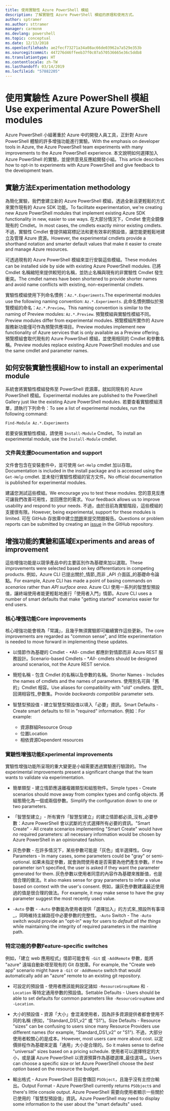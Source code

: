 ```yaml
---
title: 使用實驗性 Azure PowerShell 模組
description: 了解實驗性 Azure PowerShell 模組的原理和使用方式。
author: sptramer
ms.author: sttramer
manager: carmonm
ms.devlang: powershell
ms.topic: conceptual
ms.date: 12/13/2018
ms.openlocfilehash: ae2fecf73271a34a08ac66de03962a7a529e353b
ms.sourcegitcommit: 447276d46ffeeb37f0c07a570536665e36c5ddb8
ms.translationtype: HT
ms.contentlocale: zh-TW
ms.lasthandoff: 03/14/2019
ms.locfileid: "57882205"
---
```

# <a name="use-experimental-azure-powershell-modules"></a><span data-ttu-id="19c73-103">使用實驗性 Azure PowerShell 模組</span><span class="sxs-lookup"><span data-stu-id="19c73-103">Use experimental Azure PowerShell modules</span></span>

<span data-ttu-id="19c73-104">Azure PowerShell 小組著重於 Azure 中的開發人員工具，正針對 Azure PowerShell 體驗的許多增強功能進行實驗。</span><span class="sxs-lookup"><span data-stu-id="19c73-104">With the emphasis on developer tools in Azure, the Azure PowerShell team experiments with many improvements to the Azure PowerShell experience.</span></span> <span data-ttu-id="19c73-105">本文說明如何選擇加入 Azure PowerShell 的實驗，並提供意見反應給開發小組。</span><span class="sxs-lookup"><span data-stu-id="19c73-105">This article describes how to opt-in to experiments with Azure PowerShell and give feedback to the development team.</span></span>

## <a name="experimentation-methodology"></a><span data-ttu-id="19c73-106">實驗方法</span><span class="sxs-lookup"><span data-stu-id="19c73-106">Experimentation methodology</span></span>

<span data-ttu-id="19c73-107">為簡化實驗，我們會建立新的 Azure PowerShell 模組，透過全新且更輕鬆的方式來實作現有的 Azure SDK 功能。</span><span class="sxs-lookup"><span data-stu-id="19c73-107">To facilitate experimentation, we're creating new Azure PowerShell modules that implement existing Azure SDK functionality in new, easier to use ways.</span></span> <span data-ttu-id="19c73-108">在大部分情況下，Cmdlet 會完全鏡像現有的 Cmdlet。</span><span class="sxs-lookup"><span data-stu-id="19c73-108">In most cases, the cmdlets exactly mirror existing cmdlets.</span></span> <span data-ttu-id="19c73-109">不過，實驗性 Cmdlet 會提供縮寫標記法和更有效率的預設值，讓您能更輕鬆地建立及管理 Azure 資源。</span><span class="sxs-lookup"><span data-stu-id="19c73-109">However, the experimental cmdlets provide a shorthand notation and smarter default values that make it easier to create and manage Azure resources.</span></span>

<span data-ttu-id="19c73-110">可透過現有的 Azure PowerShell 模組來並行安裝這些模組。</span><span class="sxs-lookup"><span data-stu-id="19c73-110">These modules can be installed side by side with existing Azure PowerShell modules.</span></span> <span data-ttu-id="19c73-111">已將 Cmdlet 名稱縮短來提供較短的名稱，並防止名稱與現有的非實驗性 Cmdlet 發生衝突。</span><span class="sxs-lookup"><span data-stu-id="19c73-111">The cmdlet names have been shortened to provide shorter names and avoid name conflicts with existing, non-experimental cmdlets.</span></span>

<span data-ttu-id="19c73-112">實驗性模組使用下列命名慣例：`Az.*.Experiments`.</span><span class="sxs-lookup"><span data-stu-id="19c73-112">The experimental modules use the following naming convention: `Az.*.Experiments`.</span></span> <span data-ttu-id="19c73-113">此命名慣例類似於預覽模組的命名：`Az.*.Preview`。</span><span class="sxs-lookup"><span data-stu-id="19c73-113">This naming convention is similar to the naming of Preview modules: `Az.*.Preview`.</span></span> <span data-ttu-id="19c73-114">預覽模組與實驗性模組不同。</span><span class="sxs-lookup"><span data-stu-id="19c73-114">Preview modules differ from experimental modules.</span></span> <span data-ttu-id="19c73-115">預覽模組所實作的 Azure 服務新功能僅可作為預覽供應項目。</span><span class="sxs-lookup"><span data-stu-id="19c73-115">Preview modules implement new functionality of Azure services that is only available as a Preview offering.</span></span> <span data-ttu-id="19c73-116">預覽模組會取代現有的 Azure PowerShell 模組，並使用相同的 Cmdlet 和參數名稱。</span><span class="sxs-lookup"><span data-stu-id="19c73-116">Preview modules replace existing Azure PowerShell modules and use the same cmdlet and parameter names.</span></span>

## <a name="how-to-install-an-experimental-module"></a><span data-ttu-id="19c73-117">如何安裝實驗性模組</span><span class="sxs-lookup"><span data-stu-id="19c73-117">How to install an experimental module</span></span>

<span data-ttu-id="19c73-118">系統會將實驗性模組發佈至 PowerShell 資源庫，就如同現有的 Azure PowerShell 模組。</span><span class="sxs-lookup"><span data-stu-id="19c73-118">Experimental modules are published to the PowerShell Gallery just like the existing Azure PowerShell modules.</span></span> <span data-ttu-id="19c73-119">若要查看實驗模組清單，請執行下列命令：</span><span class="sxs-lookup"><span data-stu-id="19c73-119">To see a list of experimental modules, run the following command:</span></span>

```azurepowershell-interactive
Find-Module Az.*.Experiments
```

<span data-ttu-id="19c73-120">若要安裝實驗性模組，請使用 `Install-Module` Cmdlet。</span><span class="sxs-lookup"><span data-stu-id="19c73-120">To install an experimental module, use the `Install-Module` cmdlet.</span></span>

### <a name="documentation-and-support"></a><span data-ttu-id="19c73-121">文件與支援</span><span class="sxs-lookup"><span data-stu-id="19c73-121">Documentation and support</span></span>

<span data-ttu-id="19c73-122">文件會包含在安裝套件中，並可使用 `Get-Help` cmdlet 加以存取。</span><span class="sxs-lookup"><span data-stu-id="19c73-122">Documentation is included in the install package and is accessed using the `Get-Help` cmdlet.</span></span> <span data-ttu-id="19c73-123">並未發行實驗性模組的官方文件。</span><span class="sxs-lookup"><span data-stu-id="19c73-123">No official documentation is published for experimental modules.</span></span>

<span data-ttu-id="19c73-124">建議您測試這些模組。</span><span class="sxs-lookup"><span data-stu-id="19c73-124">We encourage you to test these modules.</span></span> <span data-ttu-id="19c73-125">您的意見反應可讓我們改善可用性，並回應您的需求。</span><span class="sxs-lookup"><span data-stu-id="19c73-125">Your feedback allows us to improve usability and respond to your needs.</span></span> <span data-ttu-id="19c73-126">不過，由於目前為實驗階段，這些模組的支援很有限。</span><span class="sxs-lookup"><span data-stu-id="19c73-126">However, being experimental, support for these modules is limited.</span></span> <span data-ttu-id="19c73-127">可在 GitHub 存放庫中建立[問題](https://github.com/Azure/azure-powershell/issues)來提交問題報告。</span><span class="sxs-lookup"><span data-stu-id="19c73-127">Questions or problem reports can be submitted by creating an [issue](https://github.com/Azure/azure-powershell/issues) in the GitHub repository.</span></span>

## <a name="experiments-and-areas-of-improvement"></a><span data-ttu-id="19c73-128">增強功能的實驗和區域</span><span class="sxs-lookup"><span data-stu-id="19c73-128">Experiments and areas of improvement</span></span>

<span data-ttu-id="19c73-129">這些增強功能是以競爭產品中的主要區別作為基礎來加以選取。</span><span class="sxs-lookup"><span data-stu-id="19c73-129">These improvements were selected based on key differentiators in competing products.</span></span> <span data-ttu-id="19c73-130">例如，Azure CLI 已提出關於_情節_而非 _API 介面區_的基礎命令論點。</span><span class="sxs-lookup"><span data-stu-id="19c73-130">For example, Azure CLI has made a point of basing commands on _scenarios_ rather than _API surface area_.</span></span>
<span data-ttu-id="19c73-131">Azure CLI 使用一系列的智慧型預設值，讓終端使用者能更輕鬆地進行「使用者入門」情節。</span><span class="sxs-lookup"><span data-stu-id="19c73-131">Azure CLI uses a number of smart defaults that make "getting started" scenarios easier for end users.</span></span>

### <a name="core-improvements"></a><span data-ttu-id="19c73-132">核心增強功能</span><span class="sxs-lookup"><span data-stu-id="19c73-132">Core improvements</span></span>

<span data-ttu-id="19c73-133">核心增強功能會視為「常識」，且幾乎無須實驗即可繼續實作這些更新。</span><span class="sxs-lookup"><span data-stu-id="19c73-133">The core improvements are regarded as "common sense", and little experimentation is needed to move forward in implementing these updates.</span></span>

- <span data-ttu-id="19c73-134">以情節作為基礎的 Cmdlet - \*All- cmdlet 都應針對情節而非 Azure REST 服務設計。</span><span class="sxs-lookup"><span data-stu-id="19c73-134">Scenario-based Cmdlets - \**All*- cmdlets should be designed around scenarios, not the Azure REST service.</span></span>

- <span data-ttu-id="19c73-135">簡短名稱 - 包含 Cmdlet 的名稱以及參數的名稱。</span><span class="sxs-lookup"><span data-stu-id="19c73-135">Shorter Names - Includes the names of cmdlets and the names of parameters.</span></span>
  <span data-ttu-id="19c73-136">使用別名可與「舊的」Cmdlet 相容。</span><span class="sxs-lookup"><span data-stu-id="19c73-136">Use aliases for compatibility with "old" cmdlets.</span></span> <span data-ttu-id="19c73-137">提供_回溯相容性_參數集。</span><span class="sxs-lookup"><span data-stu-id="19c73-137">Provide _backwards compatible_ parameter sets.</span></span>

- <span data-ttu-id="19c73-138">智慧型預設值 - 建立智慧型預設值以填入「必要」資訊。</span><span class="sxs-lookup"><span data-stu-id="19c73-138">Smart Defaults - Create smart defaults to fill in "required" information.</span></span> <span data-ttu-id="19c73-139">例如︰</span><span class="sxs-lookup"><span data-stu-id="19c73-139">For example:</span></span>
  - <span data-ttu-id="19c73-140">資源群組</span><span class="sxs-lookup"><span data-stu-id="19c73-140">Resource Group</span></span>
  - <span data-ttu-id="19c73-141">位置</span><span class="sxs-lookup"><span data-stu-id="19c73-141">Location</span></span>
  - <span data-ttu-id="19c73-142">相依資源</span><span class="sxs-lookup"><span data-stu-id="19c73-142">Dependent resources</span></span>

### <a name="experimental-improvements"></a><span data-ttu-id="19c73-143">實驗性增強功能</span><span class="sxs-lookup"><span data-stu-id="19c73-143">Experimental improvements</span></span>

<span data-ttu-id="19c73-144">實驗性增強功能所呈現的重大變更是小組需要透過實驗進行驗證的。</span><span class="sxs-lookup"><span data-stu-id="19c73-144">The experimental improvements present a significant change that the team wants to validate via experimentation.</span></span>

- <span data-ttu-id="19c73-145">簡單類型 - 建立情節應遠離複雜類型和組態物件。</span><span class="sxs-lookup"><span data-stu-id="19c73-145">Simple types - Create scenarios should move away from complex types and config objects.</span></span> <span data-ttu-id="19c73-146">將組態簡化為一個或兩個參數。</span><span class="sxs-lookup"><span data-stu-id="19c73-146">Simplify the configuration down to one or two parameters.</span></span>

- <span data-ttu-id="19c73-147">「智慧型建立」- 所有實作「智慧型建立」的建立情節都必須_沒有_必要參數：Azure PowerShell 會以武斷的方式選擇所有必要的資訊。</span><span class="sxs-lookup"><span data-stu-id="19c73-147">"Smart Create" - All create scenarios implementing "Smart Create" would have _no_ required parameters: all necessary information would be chosen by Azure PowerShell in an opinionated fashion.</span></span>

- <span data-ttu-id="19c73-148">灰色參數 - 在許多情況下，某些參數可能是「灰色」或半選擇性。</span><span class="sxs-lookup"><span data-stu-id="19c73-148">Gray Parameters - In many cases, some parameters could be "gray" or semi-optional.</span></span> <span data-ttu-id="19c73-149">如果未指定參數，就會詢問使用者是否需要為他們產生參數。</span><span class="sxs-lookup"><span data-stu-id="19c73-149">If the parameter isn't specified, the user is asked if they want the parameter generated for them.</span></span> <span data-ttu-id="19c73-150">灰色參數以使用者同意的內容作為基礎來推斷值，也是很合理的做法。</span><span class="sxs-lookup"><span data-stu-id="19c73-150">It also makes sense for gray parameters to infer a value based on context with the user's consent.</span></span>
  <span data-ttu-id="19c73-151">例如，讓灰色參數建議最近使用過的值是很合理的做法。</span><span class="sxs-lookup"><span data-stu-id="19c73-151">For example, it may make sense to have the gray parameter suggest the most recently used value.</span></span>

- <span data-ttu-id="19c73-152">`-Auto` 參數 - `-Auto` 參數能為使用者提供「選擇加入」的方式來_預設所有事項_，同時維持主線路徑中必要參數的完整性。</span><span class="sxs-lookup"><span data-stu-id="19c73-152">`-Auto` Switch - The `-Auto` switch would provide an "opt-in" way for users to _default all the things_ while maintaining the integrity of required parameters in the mainline path.</span></span>

### <a name="feature-specific-switches"></a><span data-ttu-id="19c73-153">特定功能的參數</span><span class="sxs-lookup"><span data-stu-id="19c73-153">Feature-specific switches</span></span>

<span data-ttu-id="19c73-154">例如，「建立 web 應用程式」情節可能會有 `-Git` 或 `-AddRemote` 參數，能將 "azure" 遠端自動新增至現有的 Git 存放庫。</span><span class="sxs-lookup"><span data-stu-id="19c73-154">For example, the "Create web app" scenario might have a `-Git` or `-AddRemote` switch that would automatically add an "azure" remote to an existing git repository.</span></span>

- <span data-ttu-id="19c73-155">可設定的預設值 - 使用者應該能夠設定諸如 `-ResourceGroupName` 和 `-Location` 等特定通用參數的預設值。</span><span class="sxs-lookup"><span data-stu-id="19c73-155">Settable Defaults - Users should be able to set defaults for common parameters like `-ResourceGroupName` and `-Location`.</span></span>

- <span data-ttu-id="19c73-156">大小的預設值 - 資源「大小」會混淆使用者，因為許多資源提供者都會使用不同的名稱 (例如，"Standard\_DS1\_v2" 或 "S1")。</span><span class="sxs-lookup"><span data-stu-id="19c73-156">Size Defaults - Resource "sizes" can be confusing to users since many Resource Providers use different names (for example, "Standard\_DS1\_v2" or "S1").</span></span> <span data-ttu-id="19c73-157">不過，大部分使用者較關心的是成本。</span><span class="sxs-lookup"><span data-stu-id="19c73-157">However, most users care more about cost.</span></span> <span data-ttu-id="19c73-158">以定價排程作為基礎來定義「通用」大小是合理的。</span><span class="sxs-lookup"><span data-stu-id="19c73-158">So it makes sense to define "universal" sizes based on a pricing schedule.</span></span> <span data-ttu-id="19c73-159">使用者可以選擇特定的大小，或是讓 Azure PowerShell 以資源預算作為基礎選擇_最佳選項_。</span><span class="sxs-lookup"><span data-stu-id="19c73-159">Users can choose a specific size or let Azure PowerShell choose the _best option_ based on the resource the budget.</span></span>

- <span data-ttu-id="19c73-160">輸出格式 - Azure PowerShell 目前會傳回 `PSObject`，且幾乎沒有主控台輸出。</span><span class="sxs-lookup"><span data-stu-id="19c73-160">Output Format - Azure PowerShell currently returns `PSObject`s and there's little console output.</span></span> <span data-ttu-id="19c73-161">Azure PowerShell 需要向使用者顯示一些關於已使用的「智慧型預設值」資訊。</span><span class="sxs-lookup"><span data-stu-id="19c73-161">Azure PowerShell may need to display some information to the user about the "smart defaults" used.</span></span>
